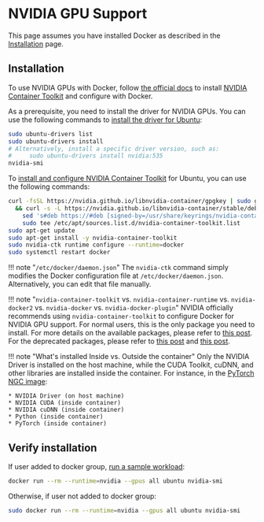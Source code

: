 # NVIDIA GPU Support

This page assumes you have installed Docker as described in the [Installation](./installation.md) page.

## Installation

To use NVIDIA GPUs with Docker, follow [the official docs](https://docs.nvidia.com/datacenter/cloud-native/container-toolkit/latest/install-guide.html) to install [NVIDIA Container Toolkit](https://docs.nvidia.com/datacenter/cloud-native/container-toolkit/latest/index.html) and configure with Docker.

As a prerequisite, you need to install the driver for NVIDIA GPUs. You can use the following commands to [install the driver for Ubuntu](https://ubuntu.com/server/docs/nvidia-drivers-installation):

```sh
sudo ubuntu-drivers list
sudo ubuntu-drivers install
# Alternatively, install a specific driver version, such as:
#     sudo ubuntu-drivers install nvidia:535
nvidia-smi
```

To [install and configure NVIDIA Container Toolkit](https://docs.nvidia.com/datacenter/cloud-native/container-toolkit/latest/install-guide.html) for Ubuntu, you can use the following commands:

```sh
curl -fsSL https://nvidia.github.io/libnvidia-container/gpgkey | sudo gpg --dearmor -o /usr/share/keyrings/nvidia-container-toolkit-keyring.gpg \
  && curl -s -L https://nvidia.github.io/libnvidia-container/stable/deb/nvidia-container-toolkit.list | \
    sed 's#deb https://#deb [signed-by=/usr/share/keyrings/nvidia-container-toolkit-keyring.gpg] https://#g' | \
    sudo tee /etc/apt/sources.list.d/nvidia-container-toolkit.list
sudo apt-get update
sudo apt-get install -y nvidia-container-toolkit
sudo nvidia-ctk runtime configure --runtime=docker
sudo systemctl restart docker
```

!!! note "`/etc/docker/daemon.json`"
    The `nvidia-ctk` command simply modifies the Docker configuration file at `/etc/docker/daemon.json`. Alternatively, you can edit that file manually.

!!! note "`nvidia-container-toolkit` vs. `nvidia-container-runtime` vs. `nvidia-docker2` vs. `nvidia-docker` vs. `nvidia-docker-plugin`"
    NVIDIA officially recommends using `nvidia-container-toolkit` to configure Docker for NVIDIA GPU support. For normal users, this is the only package you need to install. For more details on the available packages, please refer to [this post](https://github.com/NVIDIA/nvidia-docker/issues/1268). For the deprecated packages, please refer to [this post](https://web.archive.org/web/20230420012010/https://github.com/NVIDIA/nvidia-docker/wiki/nvidia-docker) and [this post](https://web.archive.org/web/20230329061235/https://github.com/NVIDIA/nvidia-docker/wiki/nvidia-docker-plugin).

!!! note "What's installed Inside vs. Outside the container"
    Only the NVIDIA Driver is installed on the host machine, while the CUDA Toolkit, cuDNN, and other libraries are installed inside the container. For instance, in the [PyTorch NGC image](https://docs.nvidia.com/deeplearning/frameworks/pytorch-release-notes/rel-24-08.html):

    * NVIDIA Driver (on host machine)
    * NVIDIA CUDA (inside container)
    * NVIDIA cuDNN (inside container)
    * Python (inside container)
    * PyTorch (inside container)

## Verify installation

If user added to docker group, [run a sample workload](https://docs.nvidia.com/datacenter/cloud-native/container-toolkit/latest/sample-workload.html):

```sh
docker run --rm --runtime=nvidia --gpus all ubuntu nvidia-smi
```

Otherwise, if user not added to docker group:

```sh
sudo docker run --rm --runtime=nvidia --gpus all ubuntu nvidia-smi
```
